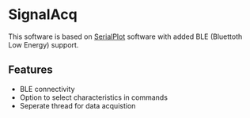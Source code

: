 # SignalAcq

This software is based on [SerialPlot](https://github.com/hyOzd/serialplot/tree/master) software with added BLE (Bluettoth Low Energy) support. 

## Features

- BLE connectivity
- Option to select characteristics in commands
- Seperate thread for data acquistion

